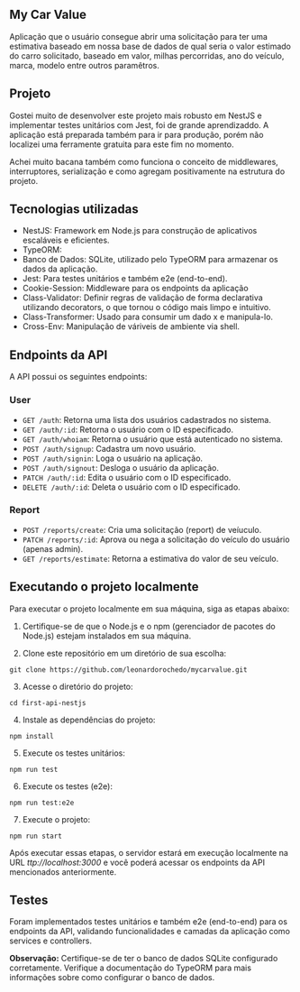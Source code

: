 ## My Car Value

Aplicação que o usuário consegue abrir uma solicitação para ter uma estimativa baseado em nossa base de dados de qual seria o valor estimado do carro solicitado, baseado em valor, milhas percorridas, ano do veículo, marca, modelo entre outros paramêtros.

## Projeto

Gostei muito de desenvolver este projeto mais robusto em NestJS e implementar testes unitários com Jest, foi de grande aprendizaddo. A aplicação está preparada também para ir para produção, porém não localizei uma ferramente gratuita para este fim no momento.

Achei muito bacana também como funciona o conceito de middlewares, interruptores, serialização e como agregam positivamente na estrutura do projeto.

## Tecnologias utilizadas

- NestJS: Framework em Node.js para construção de aplicativos escaláveis e eficientes.
- TypeORM: 
- Banco de Dados: SQLite, utilizado pelo TypeORM para armazenar os dados da aplicação.
- Jest: Para testes unitários e também e2e (end-to-end).
- Cookie-Session: Middleware para os endpoints da aplicação
- Class-Validator: Definir regras de validação de forma declarativa utilizando decorators, o que tornou o código mais limpo e intuitivo.
- Class-Transformer: Usado para consumir um dado x e manipula-lo.
- Cross-Env: Manipulação de váriveis de ambiente via shell.

## Endpoints da API

A API possui os seguintes endpoints:

### User

- `GET /auth`: Retorna uma lista dos usuários cadastrados no sistema.
- `GET /auth/:id`: Retorna o usuário com o ID especificado.
- `GET /auth/whoiam`: Retorna o usuário que está autenticado no sistema.
- `POST /auth/signup`: Cadastra um novo usuário.
- `POST /auth/signin`: Loga o usuário na aplicação.
- `POST /auth/signout`: Desloga o usuário da aplicação.
- `PATCH /auth/:id`: Edita o usuário com o ID especificado.
- `DELETE /auth/:id`: Deleta o usuário com o ID especificado.

### Report

- `POST /reports/create`: Cria uma solicitação (report) de veíuculo.
- `PATCH /reports/:id`: Aprova ou nega a solicitação do veículo do usuário (apenas admin).
- `GET /reports/estimate`: Retorna a estimativa do valor de seu veículo.

## Executando o projeto localmente

Para executar o projeto localmente em sua máquina, siga as etapas abaixo:

1. Certifique-se de que o Node.js e o npm (gerenciador de pacotes do Node.js) estejam instalados em sua máquina.

2. Clone este repositório em um diretório de sua escolha:

```shell
git clone https://github.com/leonardorochedo/mycarvalue.git
```

3. Acesse o diretório do projeto:

```shell
cd first-api-nestjs
```

4. Instale as dependências do projeto:

```shell
npm install
```

5. Execute os testes unitários:

```shell
npm run test
```

6. Execute os testes (e2e):

```shell
npm run test:e2e
```

7. Execute o projeto:

```shell
npm run start
```

Após executar essas etapas, o servidor estará em execução localmente na URL *ttp://localhost:3000* e você poderá acessar os endpoints da API mencionados anteriormente.

## Testes

Foram implementados testes unitários e também e2e (end-to-end) para os endpoints da API, validando funcionalidades e camadas da aplicação como services e controllers.

**Observação:** Certifique-se de ter o banco de dados SQLite configurado corretamente. Verifique a documentação do TypeORM para mais informações sobre como configurar o banco de dados.
